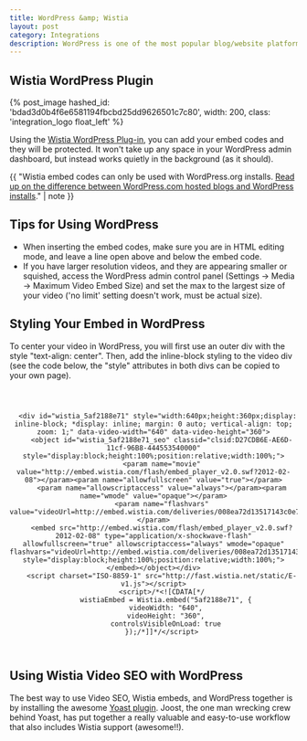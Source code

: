 ```yaml
---
title: WordPress &amp; Wistia
layout: post
category: Integrations
description: WordPress is one of the most popular blog/website platforms out there, and Wistia videos work quite well in the WordPress environment. 
---
```


## Wistia WordPress Plugin

{% post_image hashed_id: 'bdad3d0b4f6e6581194fbcbd25dd9626501c7c80', width: 200, class: 'integration_logo float_left' %}

Using the [Wistia WordPress Plug-in](http://wordpress.org/extend/plugins/wistia-wordpress-oembed-plugin), you can add your embed codes and they will be protected. It won't take up any space in your WordPress admin dashboard, but instead works quietly in the background (as it should).

<div class="clear"></div>

{{ "Wistia embed codes can only be used with WordPress.org installs. <a href='http://en.support.wordpress.com/com-vs-org'>Read up on the difference between WordPress.com hosted blogs and WordPress installs</a>." | note }}

## Tips for Using WordPress

*  When inserting the embed codes, make sure you are in HTML editing mode, and leave a line open above and below the embed code.
*  If you have larger resolution videos, and they are appearing smaller or squished, access the WordPress admin control panel (Settings -> Media -> Maximum Video Embed Size) and set the max to the largest size of your video ('no limit' setting doesn't work, must be actual size).

## Styling Your Embed in WordPress

To center your video in WordPress, you will first use an outer div with the style "text-align: center".  Then, add the inline-block styling to the video div (see the code below, the "style" attributes in both divs can be copied to your own page).

<pre><code class='language-markup'>
<div id="the_video" style="text-align: center;">

  &lt;div id="wistia_5af2188e71" style="width:640px;height:360px;display: inline-block; *display: inline; margin: 0 auto; vertical-align: top;  zoom: 1;" data-video-width="640" data-video-height="360"&gt;
    &lt;object id="wistia_5af2188e71_seo" classid="clsid:D27CDB6E-AE6D-11cf-96B8-444553540000" style="display:block;height:100%;position:relative;width:100%;"&gt;
    &lt;param name="movie" value="http://embed.wistia.com/flash/embed_player_v2.0.swf?2012-02-08"&gt;&lt;/param&gt;&lt;param name="allowfullscreen" value="true"&gt;&lt;/param&gt;
    &lt;param name="allowscriptaccess" value="always"&gt;&lt;/param&gt;&lt;param name="wmode" value="opaque"&gt;&lt;/param&gt;
    &lt;param name="flashvars" value="videoUrl=http://embed.wistia.com/deliveries/008ea72d13517143c0e738b91aca90aa9a17ab98.bin&&hdUrl=http://embed.wistia.com/deliveries/39aacc9a8f142e920273ed35d62dbc6fefd04acd.bin&stillUrl=http://embed.wistia.com/deliveries/44f16ff951e71f077d458933fd68ec02a35bd23d.bin"&gt;&lt;/param&gt;
    &lt;embed src="http://embed.wistia.com/flash/embed_player_v2.0.swf?2012-02-08" type="application/x-shockwave-flash" allowfullscreen="true" allowscriptaccess="always" wmode="opaque" flashvars="videoUrl=http://embed.wistia.com/deliveries/008ea72d13517143c0e738b91aca90aa9a17ab98.bin&hdUrl=http://embed.wistia.com/deliveries/39aacc9a8f142e920273ed35d62dbc6fefd04acd.bin&stillUrl=http://embed.wistia.com/deliveries/44f16ff951e71f077d458933fd68ec02a35bd23d.bin" style="display:block;height:100%;position:relative;width:100%;"&gt;&lt;/embed&gt;&lt;/object&gt;&lt;/div&gt;
    &lt;script charset="ISO-8859-1" src="http://fast.wistia.net/static/E-v1.js"&gt;&lt;/script&gt;
    &lt;script&gt;/*&lt;![CDATA[*/
      wistiaEmbed = Wistia.embed("5af2188e71", {
      videoWidth: "640",
      videoHeight: "360",
      controlsVisibleOnLoad: true
    });/*]]*/&lt;/script&gt;

</div>
</code></pre>


## Using Wistia Video SEO with WordPress

The best way to use Video SEO, Wistia embeds, and WordPress together is by installing
the awesome [Yoast plugin](http://yoast.com/wordpress/video-seo/). Joost, the one
man wrecking crew behind Yoast, has put together a really valuable and easy-to-use
workflow that also includes Wistia support (awesome!!).
